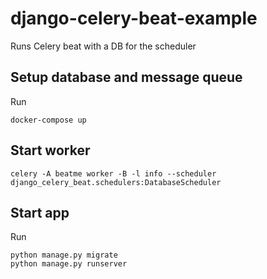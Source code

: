 # django-celery-beat-example
Runs Celery beat with a DB for the scheduler

## Setup database and message queue
Run
```
docker-compose up
```

## Start worker
```
celery -A beatme worker -B -l info --scheduler django_celery_beat.schedulers:DatabaseScheduler
```

## Start app
Run
```
python manage.py migrate
python manage.py runserver
```